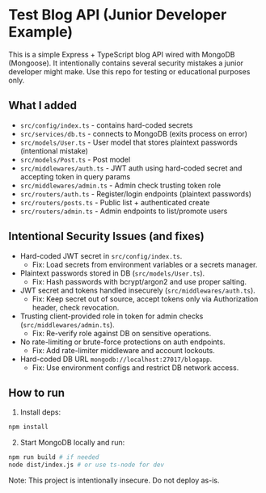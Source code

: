# Test Blog API (Junior Developer Example)

This is a simple Express + TypeScript blog API wired with MongoDB (Mongoose). It intentionally contains several security mistakes a junior developer might make. Use this repo for testing or educational purposes only.

## What I added
- `src/config/index.ts` - contains hard-coded secrets
- `src/services/db.ts` - connects to MongoDB (exits process on error)
- `src/models/User.ts` - User model that stores plaintext passwords (intentional mistake)
- `src/models/Post.ts` - Post model
- `src/middlewares/auth.ts` - JWT auth using hard-coded secret and accepting token in query params
- `src/middlewares/admin.ts` - Admin check trusting token role
- `src/routers/auth.ts` - Register/login endpoints (plaintext passwords)
- `src/routers/posts.ts` - Public list + authenticated create
- `src/routers/admin.ts` - Admin endpoints to list/promote users

## Intentional Security Issues (and fixes)
- Hard-coded JWT secret in `src/config/index.ts`.
	- Fix: Load secrets from environment variables or a secrets manager.
- Plaintext passwords stored in DB (`src/models/User.ts`).
	- Fix: Hash passwords with bcrypt/argon2 and use proper salting.
- JWT secret and tokens handled insecurely (`src/middlewares/auth.ts`).
	- Fix: Keep secret out of source, accept tokens only via Authorization header, check revocation.
- Trusting client-provided role in token for admin checks (`src/middlewares/admin.ts`).
	- Fix: Re-verify role against DB on sensitive operations.
- No rate-limiting or brute-force protections on auth endpoints.
	- Fix: Add rate-limiter middleware and account lockouts.
- Hard-coded DB URL `mongodb://localhost:27017/blogapp`.
	- Fix: Use environment configs and restrict DB network access.

## How to run
1. Install deps:

```bash
npm install
```

2. Start MongoDB locally and run:

```bash
npm run build # if needed
node dist/index.js # or use ts-node for dev
```

Note: This project is intentionally insecure. Do not deploy as-is.
